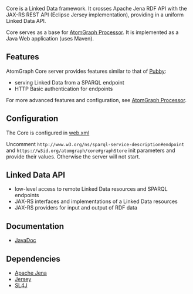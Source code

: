 Core is a Linked Data framework. It crosses Apache Jena RDF API with the JAX-RS REST API (Eclipse Jersey implementation), providing in a uniform Linked Data API.

Core serves as a base for [AtomGraph Processor](../../../Processor). It is implemented as a Java Web application (uses Maven).

Features
--------

AtomGraph Core server provides features similar to that of [Pubby](http://wifo5-03.informatik.uni-mannheim.de/pubby/):
* serving Linked Data from a SPARQL endpoint
* HTTP Basic authentication for endpoints
 
For more advanced features and configuration, see [AtomGraph Processor](../../../Processor).

Configuration
-------------

The Core is configured in [web.xml](../../blob/master/src/main/webapp/WEB-INF/web.xml)

Uncomment `http://www.w3.org/ns/sparql-service-description#endpoint` and `https://w3id.org/atomgraph/core#graphStore` init parameters and provide their values. Otherwise the server will not start.

Linked Data API
--------------
* low-level access to remote Linked Data resources and SPARQL endpoints
* JAX-RS interfaces and implementations of a Linked Data resources
* JAX-RS providers for input and output of RDF data

Documentation
-------------
* [JavaDoc](https://atomgraph.github.io/Core/apidocs/)

Dependencies
--------------

* [Apache Jena](http://jena.apache.org)
* [Jersey](https://eclipse-ee4j.github.io/jersey/)
* [SL4J](http://www.slf4j.org)
